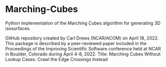 # Marching-Cubes
Python implementation of the Marching Cubes algorithm for generating 3D isosurfaces.

GitHub repository created by Carl Drews (NCAR/ACOM) on April 18, 2022.
This package is described by a peer-reviewed paper included in the Proceedings of the Improving Scientific Software conference held at NCAR in Boulder, Colorado during April 4-8, 2022. Title: Marching Cubes Without Lookup Cases: Crawl the Edge Crossings Instead

